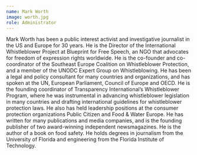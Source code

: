 ```yaml
---
name: Mark Worth
image: worth.jpg
role: Administrator
---
```

Mark Worth has been a public interest activist and investigative journalist in the US and Europe for 30 years. He is the Director of the International Whistleblower Project at Blueprint for Free Speech, an NGO that advocates for freedom of expression rights worldwide. He is the co-founder and co-coordinator of the Southeast Europe Coalition on Whistleblower Protection, and a member of the UNODC Expert Group on Whistleblowing. He has been a legal and policy consultant for many countries and organizations, and has spoken at the UN, European Parliament, Council of Europe and OECD. He is the founding coordinator of Transparency International’s Whistleblower Program, where he was instrumental in advancing whistleblower legislation in many countries and drafting international guidelines for whistleblower protection laws. He also has held leadership positions at the consumer protection organizations Public Citizen and Food & Water Europe. He has written for many publications and media companies, and is the founding publisher of two award-winning independent newsmagazines. He is the author of a book on food safety. He holds degrees in journalism from the University of Florida and engineering from the Florida Institute of Technology.